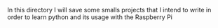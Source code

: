 In this directory I will save some smalls projects that I intend to write in order to learn python and its usage with the Raspberry Pi
